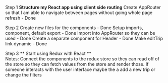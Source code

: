 Step 1 
**Structure my React app using client side routing** 
Create AppRouter so that I am able to navigate between pages without going whole page refresh - Done

Step 2
Create new files for the components - Done 
Setup imports, component, default export - Done
Import into AppRouter so they can be used - Done
Create a separate component for Header - Done
Make editTrip link dynamic - Done

Step 3
** Start using Redux with React **  
Notes: Connect the components to the redux store so they can
read off of the store so they can fetch values from the store
and render those.
If someone interacts with the user interface maybe the a add a new trip or
change the filters 


